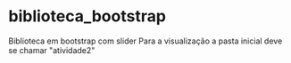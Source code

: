 # biblioteca_bootstrap
Biblioteca em bootstrap com slider
Para a visualização a pasta inicial deve se chamar "atividade2"
